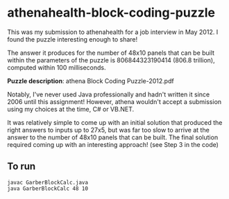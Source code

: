 # athenahealth-block-coding-puzzle

This was my submission to athenahealth for a job interview in May 2012. I found the puzzle interesting enough to share!

The answer it produces for the number of 48x10 panels that can be built within the parameters of the puzzle is 806844323190414 (806.8 trillion), computed within 100 milliseconds.

**Puzzle description**: athena Block Coding Puzzle-2012.pdf

Notably, I've never used Java professionally and hadn't written it since 2006 until this assignment! However, athena wouldn't accept a submission using my choices at the time, C# or VB.NET.

It was relatively simple to come up with an initial solution that produced the right answers to inputs up to 27x5, but was far too slow to arrive at the answer to the number of 48x10 panels that can be built. The final solution required coming up with an interesting approach! (see Step 3 in the code)

## To run

    javac GarberBlockCalc.java
    java GarberBlockCalc 48 10